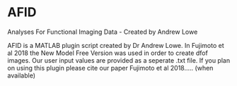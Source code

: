 # AFID
Analyses For Functional Imaging Data - Created by Andrew Lowe

AFID is a MATLAB plugin script created by Dr Andrew Lowe. In Fujimoto et al 2018 the New Model Free Version was used in order to create dfof images. Our user input values are provided as a seperate .txt file. If you plan on using this plugin please cite our paper Fujimoto et al 2018..... (when available) 
